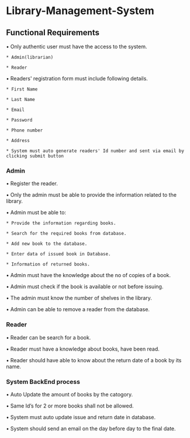 # Library-Management-System

## Functional Requirements
 
• Only authentic user must have the access to the system.
  
    * Admin(librarian) 
    
    * Reader
        
• Readers' registration form must include following details.

    * First Name
    
    * Last Name
    
    * Email
    
    * Password
    
    * Phone number
    
    * Address
    
    * System must auto generate readers' Id number and sent via email by clicking submit button
    
        
    
### Admin

• Register the reader.
  
• Only the admin must be able to provide the information related to the library.

• Admin must be able to:

    * Provide the information regarding books.

    * Search for the required books from database.

    * Add new book to the database.

    * Enter data of issued book in Database.

    * Information of returned books.

• Admin must have the knowledge about the no of copies of a book.

• Admin must check if the book is available or not before issuing.

• The admin must know the number of shelves in the library.

• Admin can be able to remove a reader from the database.


### Reader

 • Reader can be search for a book.
 
 • Reader must have a knowledge about books, have been read.
 
 • Reader should have able to know about the return date of a book by its name.
 

### System BackEnd process

 • Auto Update the amount of books by the catogory.
   
 • Same Id’s for 2 or more books shall not be allowed.
 
 • System must auto update issue and return date in database.
 
 • System should send an email on the day before day to the final date.
     
 
   
